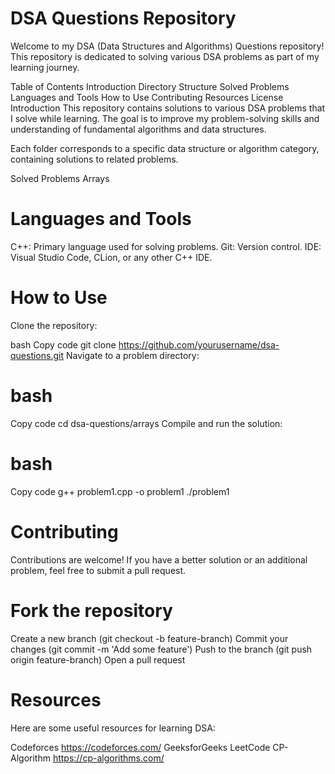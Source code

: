 # DSA Questions Repository
Welcome to my DSA (Data Structures and Algorithms) Questions repository! This repository is dedicated to solving various DSA problems as part of my learning journey.

Table of Contents
Introduction
Directory Structure
Solved Problems
Languages and Tools
How to Use
Contributing
Resources
License
Introduction
This repository contains solutions to various DSA problems that I solve while learning. The goal is to improve my problem-solving skills and understanding of fundamental algorithms and data structures.


Each folder corresponds to a specific data structure or algorithm category, containing solutions to related problems.

Solved Problems
Arrays


# Languages and Tools
C++: Primary language used for solving problems.
Git: Version control.
IDE: Visual Studio Code, CLion, or any other C++ IDE.
# How to Use
Clone the repository:

bash
Copy code
git clone https://github.com/yourusername/dsa-questions.git
Navigate to a problem directory:

# bash
Copy code
cd dsa-questions/arrays
Compile and run the solution:

# bash
Copy code
g++ problem1.cpp -o problem1
./problem1
# Contributing
Contributions are welcome! If you have a better solution or an additional problem, feel free to submit a pull request.

# Fork the repository
Create a new branch (git checkout -b feature-branch)
Commit your changes (git commit -m 'Add some feature')
Push to the branch (git push origin feature-branch)
Open a pull request

# Resources
Here are some useful resources for learning DSA:

Codeforces https://codeforces.com/
GeeksforGeeks
LeetCode 
CP- Algorithm https://cp-algorithms.com/
